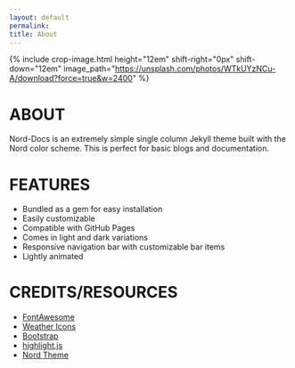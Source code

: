 ```yaml
---
layout: default
permalink: 
title: About
---
```

{% include crop-image.html height="12em" shift-right="0px" shift-down="12em" image_path="https://unsplash.com/photos/WTkUYzNCu-A/download?force=true&w=2400" %}

# ABOUT
Nord-Docs is an extremely simple single column Jekyll theme built with the Nord color scheme. This is perfect for basic blogs and documentation.

# FEATURES
* Bundled as a gem for easy installation
* Easily customizable 
* Compatible with GitHub Pages
* Comes in light and dark variations
* Responsive navigation bar with customizable bar items
* Lightly animated

# CREDITS/RESOURCES
* [FontAwesome](https://fontawesome.com/)
* [Weather Icons](https://erikflowers.github.io/weather-icons/)
* [Bootstrap](https://getbootstrap.com/)
* [highlight.js](https://highlightjs.org/)
* [Nord Theme](https://nordtheme.com/)
